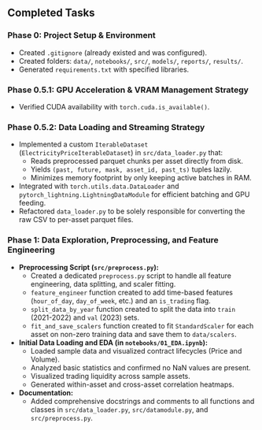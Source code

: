 ## Completed Tasks

### Phase 0: Project Setup & Environment
- Created `.gitignore` (already existed and was configured).
- Created folders: `data/`, `notebooks/`, `src/`, `models/`, `reports/`, `results/`.
- Generated `requirements.txt` with specified libraries.

### Phase 0.5.1: GPU Acceleration & VRAM Management Strategy
- Verified CUDA availability with `torch.cuda.is_available()`.

### Phase 0.5.2: Data Loading and Streaming Strategy
- Implemented a custom `IterableDataset` (`ElectricityPriceIterableDataset`) in `src/data_loader.py` that:
    - Reads preprocessed parquet chunks per asset directly from disk.
    - Yields `(past, future, mask, asset_id, past_ts)` tuples lazily.
    - Minimizes memory footprint by only keeping active batches in RAM.
- Integrated with `torch.utils.data.DataLoader` and `pytorch_lightning.LightningDataModule` for efficient batching and GPU feeding.
- Refactored `data_loader.py` to be solely responsible for converting the raw CSV to per-asset parquet files.

### Phase 1: Data Exploration, Preprocessing, and Feature Engineering
- **Preprocessing Script (`src/preprocess.py`):**
    - Created a dedicated `preprocess.py` script to handle all feature engineering, data splitting, and scaler fitting.
    - `feature_engineer` function created to add time-based features (`hour_of_day`, `day_of_week`, etc.) and an `is_trading` flag.
    - `split_data_by_year` function created to split the data into `train` (2021-2022) and `val` (2023) sets.
    - `fit_and_save_scalers` function created to fit `StandardScaler` for each asset on non-zero training data and save them to `data/scalers`.
- **Initial Data Loading and EDA (in `notebooks/01_EDA.ipynb`):**
    - Loaded sample data and visualized contract lifecycles (Price and Volume).
    - Analyzed basic statistics and confirmed no NaN values are present.
    - Visualized trading liquidity across sample assets.
    - Generated within-asset and cross-asset correlation heatmaps.
- **Documentation:**
    - Added comprehensive docstrings and comments to all functions and classes in `src/data_loader.py`, `src/datamodule.py`, and `src/preprocess.py`.